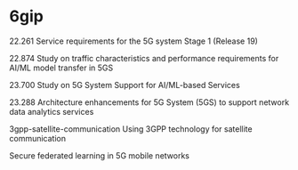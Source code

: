 # 6gip
22.261 Service requirements for the 5G system
Stage 1
(Release 19)

22.874 Study on traffic characteristics and performance requirements for AI/ML model transfer in 5GS 

23.700 Study on 5G System Support for AI/ML-based Services

23.288 Architecture enhancements for 5G System (5GS) to support network data analytics services

3gpp-satellite-communication Using 3GPP technology for satellite communication

Secure federated learning in 5G mobile networks
